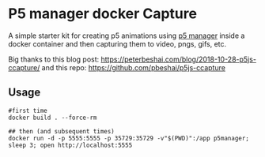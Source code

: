 # P5 manager docker Capture

A simple starter kit for creating p5 animations using [p5 manager](https://github.com/chiunhau/p5-manager) inside a docker container and then capturing them to video, pngs, gifs, etc.

Big thanks to this blog post: https://peterbeshai.com/blog/2018-10-28-p5js-ccapture/ and this repo: https://github.com/pbeshai/p5js-ccapture

## Usage
```
#first time
docker build . --force-rm

## then (and subsequent times)
docker run -d -p 5555:5555 -p 35729:35729 -v"$(PWD)":/app p5manager; sleep 3; open http://localhost:5555
```
